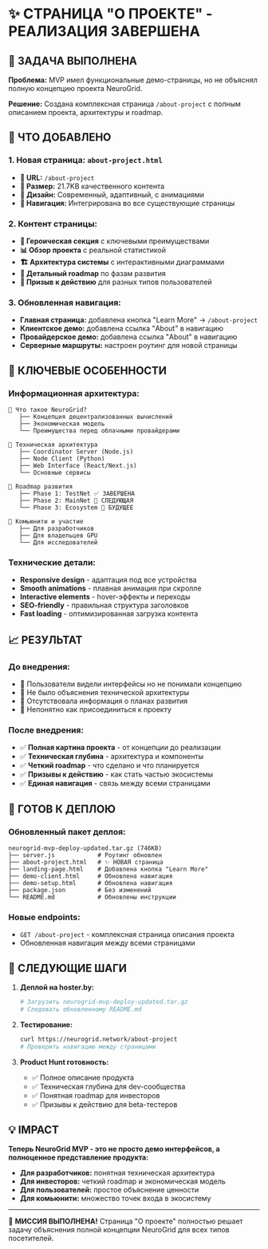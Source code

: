 # ✨ СТРАНИЦА "О ПРОЕКТЕ" - РЕАЛИЗАЦИЯ ЗАВЕРШЕНА

## 🎯 ЗАДАЧА ВЫПОЛНЕНА

**Проблема:** MVP имел функциональные демо-страницы, но не объяснял полную концепцию проекта NeuroGrid.

**Решение:** Создана комплексная страница `/about-project` с полным описанием проекта, архитектуры и roadmap.

## 📑 ЧТО ДОБАВЛЕНО

### 1. Новая страница: `about-project.html`
- **📍 URL:** `/about-project`
- **📏 Размер:** 21.7KB качественного контента
- **🎨 Дизайн:** Современный, адаптивный, с анимациями
- **🔗 Навигация:** Интегрирована во все существующие страницы

### 2. Контент страницы:
- **🚀 Героическая секция** с ключевыми преимуществами
- **📊 Обзор проекта** с реальной статистикой
- **🏗️ Архитектура системы** с интерактивными диаграммами
- **🎯 Детальный roadmap** по фазам развития
- **🤝 Призыв к действию** для разных типов пользователей

### 3. Обновленная навигация:
- **Главная страница:** добавлена кнопка "Learn More" → `/about-project`
- **Клиентское демо:** добавлена ссылка "About" в навигацию
- **Провайдерское демо:** добавлена ссылка "About" в навигацию
- **Серверные маршруты:** настроен роутинг для новой страницы

## 🎨 КЛЮЧЕВЫЕ ОСОБЕННОСТИ

### Информационная архитектура:
```
🔸 Что такое NeuroGrid?
   ├── Концепция децентрализованных вычислений
   ├── Экономическая модель
   └── Преимущества перед облачными провайдерами

🔸 Техническая архитектура
   ├── Coordinator Server (Node.js)
   ├── Node Client (Python)
   ├── Web Interface (React/Next.js)
   └── Основные сервисы

🔸 Roadmap развития
   ├── Phase 1: TestNet ✅ ЗАВЕРШЕНА
   ├── Phase 2: MainNet 🚀 СЛЕДУЮЩАЯ
   └── Phase 3: Ecosystem 🔮 БУДУЩЕЕ

🔸 Комьюнити и участие
   ├── Для разработчиков
   ├── Для владельцев GPU
   └── Для исследователей
```

### Технические детали:
- **Responsive design** - адаптация под все устройства
- **Smooth animations** - плавная анимация при скролле
- **Interactive elements** - hover-эффекты и переходы
- **SEO-friendly** - правильная структура заголовков
- **Fast loading** - оптимизированная загрузка контента

## 📈 РЕЗУЛЬТАТ

### До внедрения:
- 🔸 Пользователи видели интерфейсы но не понимали концепцию
- 🔸 Не было объяснения технической архитектуры
- 🔸 Отсутствовала информация о планах развития
- 🔸 Непонятно как присоединиться к проекту

### После внедрения:
- ✅ **Полная картина проекта** - от концепции до реализации
- ✅ **Техническая глубина** - архитектура и компоненты
- ✅ **Четкий roadmap** - что сделано и что планируется
- ✅ **Призывы к действию** - как стать частью экосистемы
- ✅ **Единая навигация** - связь между всеми страницами

## 🚀 ГОТОВ К ДЕПЛОЮ

### Обновленный пакет деплоя:
```
neurogrid-mvp-deploy-updated.tar.gz (746KB)
├── server.js            # Роутинг обновлен
├── about-project.html   # ✨ НОВАЯ страница
├── landing-page.html    # Добавлена кнопка "Learn More"
├── demo-client.html     # Обновлена навигация
├── demo-setup.html      # Обновлена навигация
├── package.json         # Без изменений
└── README.md            # Обновлены инструкции
```

### Новые endpoints:
- `GET /about-project` - комплексная страница описания проекта
- Обновленная навигация между всеми страницами

## 🎯 СЛЕДУЮЩИЕ ШАГИ

1. **Деплой на hoster.by:**
   ```bash
   # Загрузить neurogrid-mvp-deploy-updated.tar.gz
   # Следовать обновленному README.md
   ```

2. **Тестирование:**
   ```bash
   curl https://neurogrid.network/about-project
   # Проверить навигацию между страницами
   ```

3. **Product Hunt готовность:**
   - ✅ Полное описание продукта
   - ✅ Техническая глубина для dev-сообщества
   - ✅ Понятная roadmap для инвесторов
   - ✅ Призывы к действию для beta-тестеров

## 💡 IMPACT

**Теперь NeuroGrid MVP - это не просто демо интерфейсов, а полноценное представление продукта:**

- **Для разработчиков:** понятная техническая архитектура
- **Для инвесторов:** четкий roadmap и экономическая модель  
- **Для пользователей:** простое объяснение ценности
- **Для комьюнити:** множество точек входа в экосистему

---

🎉 **МИССИЯ ВЫПОЛНЕНА!** Страница "О проекте" полностью решает задачу объяснения полной концепции NeuroGrid для всех типов посетителей.